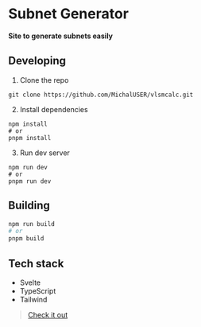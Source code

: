 # Subnet Generator

**Site to generate subnets easily**

## Developing

1. Clone the repo

```
git clone https://github.com/MichalUSER/vlsmcalc.git
```

2. Install dependencies

```
npm install
# or
pnpm install
```

3. Run dev server

```
npm run dev
# or
pnpm run dev
```

## Building

```bash
npm run build
# or
pnpm build
```

## Tech stack

- Svelte
- TypeScript
- Tailwind

> [Check it out](https://vlsmcalc.vercel.app/)
